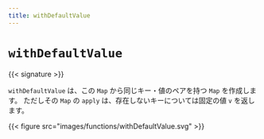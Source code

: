 ```yaml
---
title: withDefaultValue
---
```


# `withDefaultValue`

{{< signature >}}

`withDefaultValue` は、この `Map` から同じキー・値のペアを持つ `Map` を作成します。
ただしその `Map` の `apply` は、存在しないキーについては固定の値 `v` を返します。

{{< figure src="images/functions/withDefaultValue.svg" >}}
